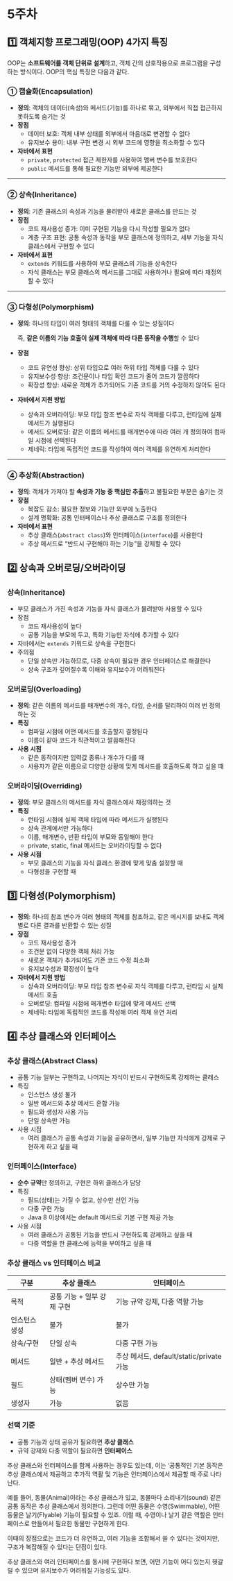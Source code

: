 # 5주차

## 1️⃣ 객체지향 프로그래밍(OOP) 4가지 특징

OOP는 **소프트웨어를 객체 단위로 설계**하고, 객체 간의 상호작용으로 프로그램을 구성하는 방식이다. OOP의 핵심 특징은 다음과 같다.

### ① 캡슐화(Encapsulation)

- **정의**: 객체의 데이터(속성)와 메서드(기능)를 하나로 묶고, 외부에서 직접 접근하지 못하도록 숨기는 것
- **장점**
    - 데이터 보호: 객체 내부 상태를 외부에서 마음대로 변경할 수 없다
    - 유지보수 용이: 내부 구현 변경 시 외부 코드에 영향을 최소화할 수 있다
- **자바에서 표현**
    - `private`, `protected` 접근 제한자를 사용하여 멤버 변수를 보호한다
    - `public` 메서드를 통해 필요한 기능만 외부에 제공한다

---

### ② 상속(Inheritance)

- **정의**: 기존 클래스의 속성과 기능을 물려받아 새로운 클래스를 만드는 것
- **장점**
    - 코드 재사용성 증가: 이미 구현된 기능을 다시 작성할 필요가 없다
    - 계층 구조 표현: 공통 속성과 동작을 부모 클래스에 정의하고, 세부 기능을 자식 클래스에서 구현할 수 있다
- **자바에서 표현**
    - `extends` 키워드를 사용하여 부모 클래스의 기능을 상속한다
    - 자식 클래스는 부모 클래스의 메서드를 그대로 사용하거나 필요에 따라 재정의할 수 있다

---

### ③ 다형성(Polymorphism)

- **정의**: 하나의 타입이 여러 형태의 객체를 다룰 수 있는 성질이다
    
    즉, **같은 이름의 기능 호출이 실제 객체에 따라 다른 동작을 수행**할 수 있다
    
- **장점**
    - 코드 유연성 향상: 상위 타입으로 여러 하위 타입 객체를 다룰 수 있다
    - 유지보수성 향상: 조건문이나 타입 확인 코드가 줄어 코드가 깔끔하다
    - 확장성 향상: 새로운 객체가 추가되어도 기존 코드를 거의 수정하지 않아도 된다
- **자바에서 지원 방법**
    - 상속과 오버라이딩: 부모 타입 참조 변수로 자식 객체를 다루고, 런타임에 실제 메서드가 실행된다
    - 메서드 오버로딩: 같은 이름의 메서드를 매개변수에 따라 여러 개 정의하여 컴파일 시점에 선택된다
    - 제네릭: 타입에 독립적인 코드를 작성하여 여러 객체를 유연하게 처리한다

---

### ④ 추상화(Abstraction)

- **정의**: 객체가 가져야 할 **속성과 기능 중 핵심만 추출**하고 불필요한 부분은 숨기는 것
- **장점**
    - 복잡도 감소: 필요한 정보와 기능만 외부에 노출한다
    - 설계 명확화: 공통 인터페이스나 추상 클래스로 구조를 정의한다
- **자바에서 표현**
    - 추상 클래스(`abstract class`)와 인터페이스(`interface`)를 사용한다
    - 추상 메서드로 “반드시 구현해야 하는 기능”을 강제할 수 있다

## 2️⃣ 상속과 오버로딩/오버라이딩

### 상속(Inheritance)

- 부모 클래스가 가진 속성과 기능을 자식 클래스가 물려받아 사용할 수 있다
- 장점
    - 코드 재사용성이 높다
    - 공통 기능을 부모에 두고, 특화 기능만 자식에 추가할 수 있다
- 자바에서는 `extends` 키워드로 상속을 구현한다
- 주의점
    - 단일 상속만 가능하므로, 다중 상속이 필요한 경우 인터페이스로 해결한다
    - 상속 구조가 깊어질수록 이해와 유지보수가 어려워진다

### 오버로딩(Overloading)

- **정의**: 같은 이름의 메서드를 매개변수의 개수, 타입, 순서를 달리하여 여러 번 정의하는 것
- **특징**
    - 컴파일 시점에 어떤 메서드를 호출할지 결정된다
    - 이름이 같아 코드가 직관적이고 깔끔해진다
- **사용 시점**
    - 같은 동작이지만 입력값 종류나 개수가 다를 때
    - 사용자가 같은 이름으로 다양한 상황에 맞게 메서드를 호출하도록 하고 싶을 때

### 오버라이딩(Overriding)

- **정의**: 부모 클래스의 메서드를 자식 클래스에서 재정의하는 것
- **특징**
    - 런타임 시점에 실제 객체 타입에 따라 메서드가 실행된다
    - 상속 관계에서만 가능하다
    - 이름, 매개변수, 반환 타입이 부모와 동일해야 한다
    - private, static, final 메서드는 오버라이딩할 수 없다
- **사용 시점**
    - 부모 클래스의 기능을 자식 클래스 환경에 맞게 맞춤 설정할 때
    - 다형성을 구현할 때

## 3️⃣ 다형성(Polymorphism)

- **정의**: 하나의 참조 변수가 여러 형태의 객체를 참조하고, 같은 메시지를 보내도 객체별로 다른 결과를 반환할 수 있는 성질
- **장점**
    - 코드 재사용성 증가
    - 조건문 없이 다양한 객체 처리 가능
    - 새로운 객체가 추가되어도 기존 코드 수정 최소화
    - 유지보수성과 확장성이 높다
- **자바에서 지원 방법**
    - 상속과 오버라이딩: 부모 타입 참조 변수로 자식 객체를 다루고, 런타임 시 실제 메서드 호출
    - 오버로딩: 컴파일 시점에 매개변수 타입에 맞게 메서드 선택
    - 제네릭: 타입에 독립적인 코드를 작성해 여러 객체 유연 처리

## 4️⃣ 추상 클래스와 인터페이스

### 추상 클래스(Abstract Class)

- 공통 기능 일부는 구현하고, 나머지는 자식이 반드시 구현하도록 강제하는 클래스
- 특징
    - 인스턴스 생성 불가
    - 일반 메서드와 추상 메서드 혼합 가능
    - 필드와 생성자 사용 가능
    - 단일 상속만 가능
- 사용 시점
    - 여러 클래스가 공통 속성과 기능을 공유하면서, 일부 기능만 자식에게 강제로 구현하게 하고 싶을 때

### 인터페이스(Interface)

- **순수 규약**만 정의하고, 구현은 하위 클래스가 담당
- 특징
    - 필드(상태)는 가질 수 없고, 상수만 선언 가능
    - 다중 구현 가능
    - Java 8 이상에서는 default 메서드로 기본 구현 제공 가능
- 사용 시점
    - 여러 클래스가 공통된 기능을 반드시 구현하도록 강제하고 싶을 때
    - 다중 역할을 한 클래스에 능력을 부여하고 싶을 때

### 추상 클래스 vs 인터페이스 비교

| 구분 | 추상 클래스 | 인터페이스 |
| --- | --- | --- |
| 목적 | 공통 기능 + 일부 강제 구현 | 기능 규약 강제, 다중 역할 가능 |
| 인스턴스 생성 | 불가 | 불가 |
| 상속/구현 | 단일 상속 | 다중 구현 가능 |
| 메서드 | 일반 + 추상 메서드 | 추상 메서드, default/static/private 가능 |
| 필드 | 상태(멤버 변수) 가능 | 상수만 가능 |
| 생성자 | 가능 | 없음 |

### 선택 기준

- 공통 기능과 상태 공유가 필요하면 **추상 클래스**
- 규약 강제와 다중 역할이 필요하면 **인터페이스**

추상 클래스와 인터페이스를 함께 사용하는 경우도 있는데, 이는 ‘공통적인 기본 동작은 추상 클래스에서 제공하고 추가적 역활 및 기능은 인터페이스에서 제공할 때 주로 나타난다.

예를 들어, 동물(Animal)이라는 추상 클래스가 있고, 동물마다 소리내기(sound) 같은 공통 동작은 추상 클래스에서 정의한다.
그런데 어떤 동물은 수영(Swimmable), 어떤 동물은 날기(Flyable) 기능이 필요할 수 있죠.
이럴 때, 수영이나 날기 같은 역할은 인터페이스로 만들어서 필요한 동물만 구현하게 한다.

이때의 장점으로는 코드가 더 유연하고, 여러 기능을 조합해서 쓸 수 있다는 것이지만, 구조가 복잡해질 수 있다는 단점이 있다.

추상 클래스와 여러 인터페이스를 동시에 구현하다 보면, 어떤 기능이 어디 있는지 헷갈릴 수 있으며 유지보수가 어려워질 가능성도 있다.
